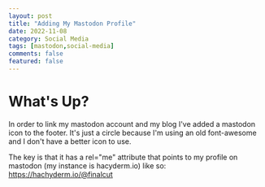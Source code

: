 ```yaml
---
layout: post
title: "Adding My Mastodon Profile"
date: 2022-11-08
category: Social Media
tags: [mastodon,social-media]
comments: false
featured: false
---
```


# What's Up?
In order to link my mastodon account and my blog I've added a mastodon icon to the footer.  It's just a circle because I'm using an old font-awesome and I don't have a better icon to use.

The key is that it has a rel="me" attribute that points to my profile on mastodon (my instance is hacyderm.io) like so: <a rel="me" href="https://hachyderm.io/@finalcut">https://hachyderm.io/@finalcut</a>